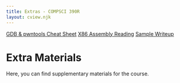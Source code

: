 ```yaml
---
title: Extras - COMPSCI 390R
layout: cview.njk
---
```


<div class="container">
    <div class="sidebar">
        <a class="opt_button" type="extras" id="cheatsheet" href="#">GDB & pwntools Cheat Sheet</a>
        <a class="opt_button" type="extras" id="assembly_reading" href="#">X86 Assembly Reading</a>
        <a class="opt_button" type="extras" id="sample_writeup" href="#">Sample Writeup</a>
    </div>
    <div class="content">
        <h1>Extra Materials</h1>
        <p>Here, you can find supplementary materials for the course.</p>
    </div>
</div>
